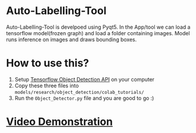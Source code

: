 # Auto-Labelling-Tool
Auto-Labelling-Tool is develpoed using Pyqt5. In the App/tool we can load a tensorflow model(frozen graph) and load a folder containing images. Model runs inference on images and draws bounding boxes.

# How to use this?
1. Setup [Tensorflow Object Detection API](https://github.com/tensorflow/models/tree/master/research/object_detection) on your computer
2. Copy these three files into `models/research/object_detection/colab_tutorials/`
3. Run the `Object_Detector.py` file and you are good to go :)

# [Video Demonstration](https://drive.google.com/file/d/1m5Ij2MlsUryd5kmodb1t5NBGddPuaYyN/view?usp=sharing)
